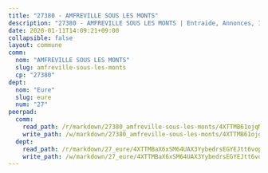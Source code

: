 ```yaml
---
title: "27380 - AMFREVILLE SOUS LES MONTS"
description: "27380 - AMFREVILLE SOUS LES MONTS | Entraide, Annonces, Initiatives"
date: 2020-01-11T14:09:21+09:00
collapsible: false
layout: commune
comm:
  nom: "AMFREVILLE SOUS LES MONTS"
  slug: amfreville-sous-les-monts
  cp: "27380"
dept:
  nom: "Eure"
  slug: eure
  num: "27"
peerpad:
  comm:
    read_path: /r/markdown/27380_amfreville-sous-les-monts/4XTTMB61ojqMneAHr3QTd4pFeRe7ryh9Eq4U8kXMAtNSTPnqh
    write_path: /w/markdown/27380_amfreville-sous-les-monts/4XTTMB61ojqMneAHr3QTd4pFeRe7ryh9Eq4U8kXMAtNSTPnqh-K3TgTcM7k1mcwhiYgUm4xZQHkNrZww1RYiGrvkkvNgsZZP85qb2yLSKHxfeDa8pnwj58RRwtqxPacwtxWayBFpqKq6qmJf9KWGYoMPR8P6tfeLKU4wR27gPKsvz9xMzv355iAopw
  dept:
    read_path: /r/markdown/27_eure/4XTTMBaX6xSM64UAX3YybedrsEGYEJtt6vopdQsPEFtGijgwg
    write_path: /w/markdown/27_eure/4XTTMBaX6xSM64UAX3YybedrsEGYEJtt6vopdQsPEFtGijgwg-K3TgUmjy61Gu7ZFzjoVmiacXP2Rc4pq6sxVCYUX3mFQZWQw9yCKsEoAMagtuW4jJTYhK96DsWW4cPmZLagvQNZ34BscGcu4btrtJibt18c1mpqofaWe6Q3RartDiuMTjY7NrsH4r
---
```


